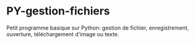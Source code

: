 # PY-gestion-fichiers

Petit programme basique sur Python: gestion de fichier, enregistrement, ouverture, téléchargement d'image ou texte.
